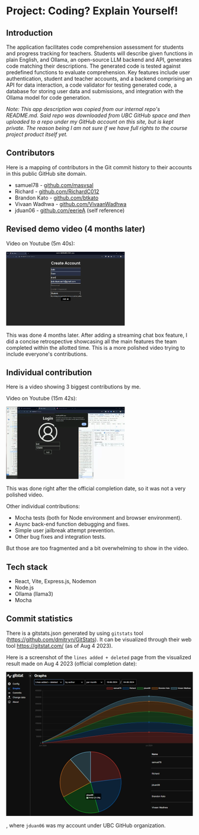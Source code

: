 # Project: Coding? Explain Yourself!

## Introduction

The application facilitates code comprehension assessment for students and progress tracking for teachers. Students will describe given functions in plain English, and Ollama, an open-source LLM backend and API, generates code matching their descriptions. The generated code is tested against predefined functions to evaluate comprehension. Key features include user authentication, student and teacher accounts, and a backend comprising an API for data interaction, a code validator for testing generated code, a database for storing user data and submissions, and integration with the Ollama model for code generation.

*Note: This app description was copied from our internal repo's README.md. Said repo was downloaded from UBC GitHub space and then uploaded to a repo under my GitHub account on this site, but is kept private. The reason being I am not sure if we have full rights to the course project product itself yet.*

## Contributors

Here is a mapping of contributors in the Git commit history to their accounts in this public GitHub site domain.

- samuel78 - [github.com/masvsal](https://github.com/masvsal)
- Richard - [github.com/RichardC012](https://github.com/RichardC012)
- Brandon Kato - [github.com/btkato](https://github.com/btkato)
- Vivaan Wadhwa - [github.com/VivaanWadhwa](https://github.com/VivaanWadhwa)
- jduan06 - [github.com/eerieA](https://github.com/eerieA) (self reference)

## Revised demo video (4 months later)

Video on Youtube (5m 40s):

[<img alt="screenshot" src="/resources/Retro 2 screenshot.gif" width="320">](https://youtu.be/QplI0PaIAOo)

This was done 4 months later. After adding a streaming chat box feature, I did a concise retrospective showcasing all the main features the team completed within the allotted time. This is a more polished video trying to include everyone's contributions.

## Individual contribution

Here is a video showing 3 biggest contributions by me.

Video on Youtube (15m 42s):

[<img alt="screenshot" src="/resources/cpsc 310 retro screenshot.png" width="320">](https://youtu.be/o3GTKvYnayI)

This was done right after the official completion date, so it was not a very polished video.

Other individual contributions:
- Mocha tests (both for Node environment and browser environment).
- Async back-end function debugging and fixes.
- Simple user jailbreak attempt prevention.
- Other bug fixes and integration tests.

But those are too fragmented and a bit overwhelming to show in the video.

## Tech stack

- React, Vite, Express.js, Nodemon
- Node.js
- Ollama (llama3)
- Mocha

## Commit statistics

There is a gitstats.json generated by using `gitstats` tool (https://github.com/dmitryn/GitStats). It can be visualized through their web tool https://gitstat.com/ (as of Aug 4 2023).

Here is a screenshot of the `lines added + deleted` page from the visualized result made on Aug 4 2023 (official completion date):

<img alt="screenshot" src="/resources/gitstats vis.jpg" width="540">

, where `jduan06` was my account under UBC GitHub organization.
